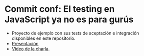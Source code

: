 # Commit conf: El testing en JavaScript ya no es para gurús

- Proyecto de ejemplo con sus tests de aceptación e integración disponibles en este repositorio.
- [Presentación](https://speakerdeck.com/borillo/el-testing-en-javascript-ya-no-es-para-gurus)
- [Vídeo de la charla](https://www.youtube.com/watch?v=5xaDvCayGu4).

